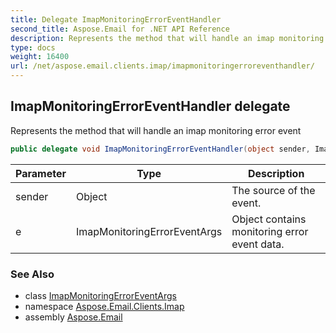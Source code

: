 ```yaml
---
title: Delegate ImapMonitoringErrorEventHandler
second_title: Aspose.Email for .NET API Reference
description: Represents the method that will handle an imap monitoring error event
type: docs
weight: 16400
url: /net/aspose.email.clients.imap/imapmonitoringerroreventhandler/
---
```

## ImapMonitoringErrorEventHandler delegate

Represents the method that will handle an imap monitoring error event

```csharp
public delegate void ImapMonitoringErrorEventHandler(object sender, ImapMonitoringErrorEventArgs e);
```

| Parameter | Type | Description |
| --- | --- | --- |
| sender | Object | The source of the event. |
| e | ImapMonitoringErrorEventArgs | Object contains monitoring error event data. |

### See Also

* class [ImapMonitoringErrorEventArgs](../imapmonitoringerroreventargs/)
* namespace [Aspose.Email.Clients.Imap](../../aspose.email.clients.imap/)
* assembly [Aspose.Email](../../)


